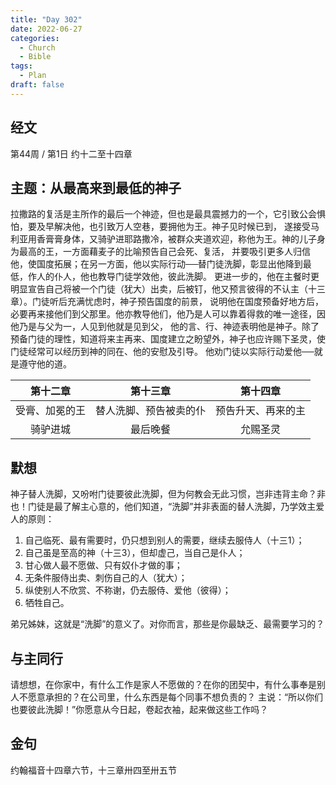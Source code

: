 ```yaml
---
title: "Day 302"
date: 2022-06-27
categories:
  - Church
  - Bible
tags:
  - Plan
draft: false
---
```


## 经文
第44周 / 第1日 约十二至十四章

## 主题：从最高来到最低的神子
拉撒路的复活是主所作的最后一个神迹，但也是最具震撼力的一个，它引致公会惧怕，要及早解决他，也引致万人空巷，要拥他为王。神子见时候已到，
遂接受马利亚用香膏膏身体，又骑驴进耶路撒冷，被群众夹道欢迎，称他为王。神的儿子身为最高的王，一方面藉麦子的比喻预告自己会死、复活，
并要吸引更多人归信他，使国度拓展；在另一方面，他以实际行动──替门徒洗脚，彰显出他降到最低，作人的仆人，他也教导门徒学效他，彼此洗脚。
更进一步的，他在主餐时更明显宣告自己将被一个门徒（犹大）出卖，后被钉，他又预言彼得的不认主（十三章）。门徒听后充满忧虑时，神子预告国度的前景，
说明他在国度预备好地方后，必要再来接他们到父那里。他亦教导他们，他乃是人可以靠着得救的唯一途径，因他乃是与父为一，人见到他就是见到父，
他的言、行、神迹表明他是神子。除了预备门徒的理性，知道将来主再来、国度建立之盼望外，神子也应许赐下圣灵，使门徒经常可以经历到神的同在、他的安慰及引导。
他劝门徒以实际行动爱他──就是遵守他的道。

|   第十二章    |     第十三章      |    第十四章     |
|:---------:|:-------------:|:-----------:|
|  受膏、加冕的王  |  替人洗脚、预告被卖的仆  |  预告升天、再来的主  |
|   骑驴进城    |     最后晚餐      |    允赐圣灵     |

## 默想
神子替人洗脚，又吩咐门徒要彼此洗脚，但为何教会无此习惯，岂非违背主命？非也！门徒是最了解主心意的，他们知道，“洗脚”并非表面的替人洗脚，乃学效主爱人的原则：

1. 自己临死、最有需要时，仍只想到别人的需要，继续去服侍人（十三1）；
2. 自己虽是至高的神（十三3），但却虚己，当自己是仆人；
3. 甘心做人最不愿做、只有奴仆才做的事；
4. 无条件服侍出卖、刺伤自己的人（犹大）；
5. 纵使别人不欣赏、不称谢，仍去服侍、爱他（彼得）；
6. 牺牲自己。

弟兄姊妹，这就是“洗脚”的意义了。对你而言，那些是你最缺乏、最需要学习的？

## 与主同行
请想想，在你家中，有什么工作是家人不愿做的？在你的团契中，有什么事奉是别人不愿意承担的？在公司里，什么东西是每个同事不想负责的？
主说：“所以你们也要彼此洗脚！”你愿意从今日起，卷起衣袖，起来做这些工作吗？

## 金句
约翰福音十四章六节，十三章卅四至卅五节

[comment]: <> (## 附录)

